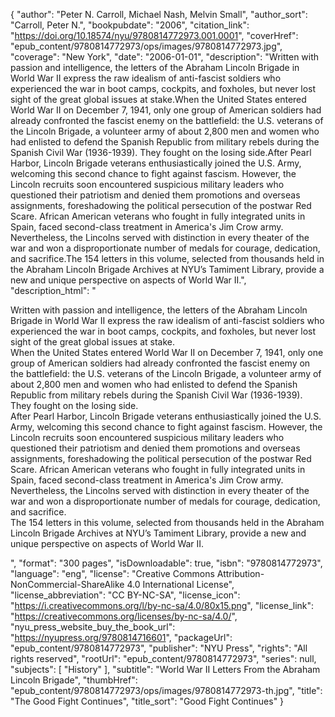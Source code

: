 {
  "author": "Peter N. Carroll, Michael Nash, Melvin Small",
  "author_sort": "Carroll, Peter N.",
  "bookpubdate": "2006",
  "citation_link": "https://doi.org/10.18574/nyu/9780814772973.001.0001",
  "coverHref": "epub_content/9780814772973/ops/images/9780814772973.jpg",
  "coverage": "New York",
  "date": "2006-01-01",
  "description": "Written with passion and intelligence, the letters of the Abraham Lincoln Brigade in World War II express the raw idealism of anti-fascist soldiers who experienced the war in boot camps, cockpits, and foxholes, but never lost sight of the great global issues at stake.When the United States entered World War II on December 7, 1941, only one group of American soldiers had already confronted the fascist enemy on the battlefield: the U.S. veterans of the Lincoln Brigade, a volunteer army of about 2,800 men and women who had enlisted to defend the Spanish Republic from military rebels during the Spanish Civil War (1936-1939). They fought on the losing side.After Pearl Harbor, Lincoln Brigade veterans enthusiastically joined the U.S. Army, welcoming this second chance to fight against fascism. However, the Lincoln recruits soon encountered suspicious military leaders who questioned their patriotism and denied them promotions and overseas assignments, foreshadowing the political persecution of the postwar Red Scare. African American veterans who fought in fully integrated units in Spain, faced second-class treatment in America's Jim Crow army. Nevertheless, the Lincolns served with distinction in every theater of the war and won a disproportionate number of medals for courage, dedication, and sacrifice.The 154 letters in this volume, selected from thousands held in the Abraham Lincoln Brigade Archives at NYU&#8217;s Tamiment Library, provide a new and unique perspective on aspects of World War II.",
  "description_html": "<p>Written with passion and intelligence, the letters of the Abraham Lincoln Brigade in World War II express the raw idealism of anti-fascist soldiers who experienced the war in boot camps, cockpits, and foxholes, but never lost sight of the great global issues at stake.<br>When the United States entered World War II on December 7, 1941, only one group of American soldiers had already confronted the fascist enemy on the battlefield: the U.S. veterans of the Lincoln Brigade, a volunteer army of about 2,800 men and women who had enlisted to defend the Spanish Republic from military rebels during the Spanish Civil War (1936-1939). They fought on the losing side.<br>After Pearl Harbor, Lincoln Brigade veterans enthusiastically joined the U.S. Army, welcoming this second chance to fight against fascism. However, the Lincoln recruits soon encountered suspicious military leaders who questioned their patriotism and denied them promotions and overseas assignments, foreshadowing the political persecution of the postwar Red Scare. African American veterans who fought in fully integrated units in Spain, faced second-class treatment in America's Jim Crow army. Nevertheless, the Lincolns served with distinction in every theater of the war and won a disproportionate number of medals for courage, dedication, and sacrifice.<br>The 154 letters in this volume, selected from thousands held in the Abraham Lincoln Brigade Archives at NYU&#8217;s Tamiment Library, provide a new and unique perspective on aspects of World War II.</p>",
  "format": "300 pages",
  "isDownloadable": true,
  "isbn": "9780814772973",
  "language": "eng",
  "license": "Creative Commons Attribution-NonCommercial-ShareAlike 4.0 International License",
  "license_abbreviation": "CC BY-NC-SA",
  "license_icon": "https://i.creativecommons.org/l/by-nc-sa/4.0/80x15.png",
  "license_link": "https://creativecommons.org/licenses/by-nc-sa/4.0/",
  "nyu_press_website_buy_the_book_url": "https://nyupress.org/9780814716601",
  "packageUrl": "epub_content/9780814772973",
  "publisher": "NYU Press",
  "rights": "All rights reserved",
  "rootUrl": "epub_content/9780814772973",
  "series": null,
  "subjects": [
    "History"
  ],
  "subtitle": "World War II Letters From the Abraham Lincoln Brigade",
  "thumbHref": "epub_content/9780814772973/ops/images/9780814772973-th.jpg",
  "title": "The Good Fight Continues",
  "title_sort": "Good Fight Continues"
}
